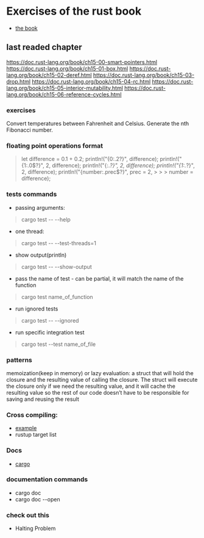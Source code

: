 # Exercises of the rust book
- [the book](https://doc.rust-lang.org/book/)

## last readed chapter
https://doc.rust-lang.org/book/ch15-00-smart-pointers.html
https://doc.rust-lang.org/book/ch15-01-box.html
https://doc.rust-lang.org/book/ch15-02-deref.html
https://doc.rust-lang.org/book/ch15-03-drop.html
https://doc.rust-lang.org/book/ch15-04-rc.html
https://doc.rust-lang.org/book/ch15-05-interior-mutability.html
https://doc.rust-lang.org/book/ch15-06-reference-cycles.html
### exercises
Convert temperatures between Fahrenheit and Celsius.
Generate the nth Fibonacci number.

### floating point operations format
> let difference = 0.1 + 0.2;
> println!("{0:.2?}", difference);
> println!("{1:.0$?}", 2, difference);
> println!("{:.*?}", 2, difference);
> println!("{1:.*?}", 2, difference);
> println!("{number:.prec$?}", prec = 2, > > > number = difference);


### tests commands
- passing arguments: 
> cargo test -- --help
- one thread:
> cargo test -- --test-threads=1
- show output(println)
> cargo test -- --show-output
- pass the name of test - can be partial, it will match the name of the function
> cargo test name_of_function
- run ignored tests
> cargo test -- --ignored
- run specific integration test
> cargo test --test name_of_file


### patterns

memoization(keep in memory) or lazy evaluation: a struct that will hold the closure and the resulting value of calling the closure. The struct will execute the closure only if we need the resulting value, and it will cache the resulting value so the rest of our code doesn’t have to be responsible for saving and reusing the result



### Cross compiling:
- [example](https://exceptionshub.com/cross-compile-a-rust-application-from-linux-to-windows.html)
- rustup target list


### Docs
- [cargo](https://doc.rust-lang.org/cargo/)


### documentation commands
- cargo doc
- cargo doc --open



### check out this
- Halting Problem
